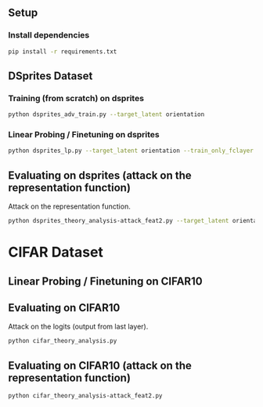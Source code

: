 ## Setup
### Install dependencies

```bash
pip install -r requirements.txt
```

## DSprites Dataset
### Training (from scratch) on dsprites

```bash
python dsprites_adv_train.py --target_latent orientation
```

### Linear Probing / Finetuning on dsprites

```bash
python dsprites_lp.py --target_latent orientation --train_only_fclayer False
```

## Evaluating on dsprites (attack on the representation function)

Attack on the representation function.
```bash
python dsprites_theory_analysis-attack_feat2.py --target_latent orientation
```

# CIFAR Dataset
## Linear Probing / Finetuning on CIFAR10

## Evaluating on CIFAR10
Attack on the logits (output from last layer).
```bash
python cifar_theory_analysis.py 
```

## Evaluating on CIFAR10 (attack on the representation function)

```bash
python cifar_theory_analysis-attack_feat2.py 
```
